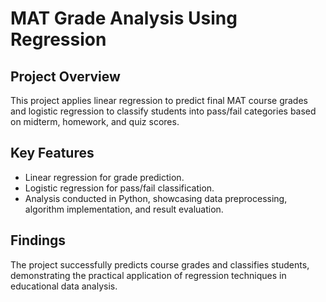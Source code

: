 # MAT Grade Analysis Using Regression

## Project Overview
This project applies linear regression to predict final MAT course grades and logistic regression to classify students into pass/fail categories based on midterm, homework, and quiz scores.

## Key Features
- Linear regression for grade prediction.
- Logistic regression for pass/fail classification.
- Analysis conducted in Python, showcasing data preprocessing, algorithm implementation, and result evaluation.

## Findings
The project successfully predicts course grades and classifies students, demonstrating the practical application of regression techniques in educational data analysis.
